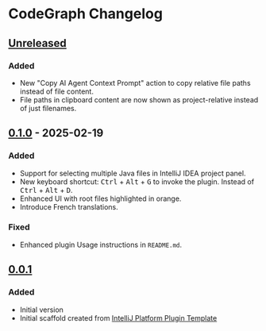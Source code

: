 <!-- Keep a Changelog guide -> https://keepachangelog.com -->

# CodeGraph Changelog

## [Unreleased]

### Added

- New "Copy AI Agent Context Prompt" action to copy relative file paths instead of file content.
- File paths in clipboard content are now shown as project-relative instead of just filenames.

## [0.1.0] - 2025-02-19

### Added

- Support for selecting multiple Java files in IntelliJ IDEA project panel.
- New keyboard shortcut: <kbd>Ctrl</kbd> + <kbd>Alt</kbd> + <kbd>G</kbd> to invoke the plugin. Instead of <kbd>
  Ctrl</kbd> + <kbd>Alt</kbd> + <kbd>D</kbd>.
- Enhanced UI with root files highlighted in orange.
- Introduce French translations.

### Fixed

- Enhanced plugin Usage instructions in `README.md`.

## [0.0.1]

### Added

- Initial version
- Initial scaffold created
  from [IntelliJ Platform Plugin Template](https://github.com/JetBrains/intellij-platform-plugin-template)

[Unreleased]: https://github.com/sisimomo/CodeGraph/compare/v0.1.0...HEAD

[0.1.0]: https://github.com/sisimomo/CodeGraph/compare/v0.0.1...v0.1.0

[0.0.1]: https://github.com/sisimomo/CodeGraph/commits/v0.0.1

